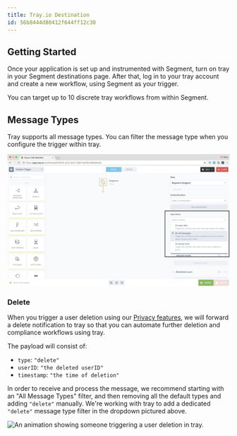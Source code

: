```yaml
---
title: Tray.io Destination
id: 56b8444d80412f644ff12c30
---
```

## Getting Started

Once your application is set up and instrumented with Segment, turn on tray in your Segment destinations page. After that, log in to your tray account and create a new workflow, using Segment as your trigger.

You can target up to 10 discrete tray workflows from within Segment.

## Message Types
Tray supports all message types. You can filter the message type when you configure the trigger within tray.

![A screenshot of a Tray.io workflow, with an outline around the Operation menu.](images/tray-types.png)

### Delete

When you trigger a user deletion using our [Privacy features](/docs/privacy/user-deletion-and-suppression/), we will forward a delete notification to tray so that you can automate further deletion and compliance workflows using tray.

The payload will consist of:

- `type`: `"delete"`
- `userID`: `"the deleted userID"`
- `timestamp`: `"the time of deletion"`

In order to receive and process the message, we recommend starting with an "All Message Types" filter, and then removing all the default types and adding `"delete"` manually. We're working with tray to add a dedicated `"delete"` message type filter in the dropdown pictured above.

![An animation showing someone triggering a user deletion in tray.](images/tray-delete-setup.gif)
